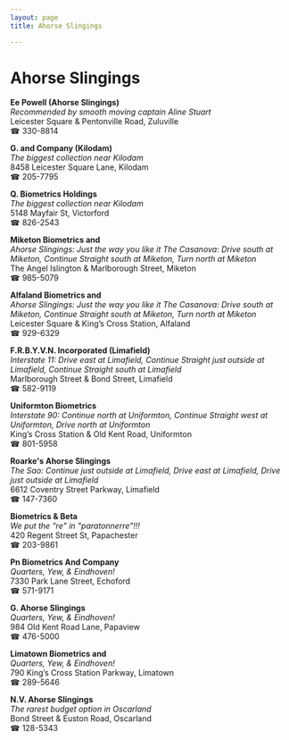 ```yaml
---
layout: page 
title: Ahorse Slingings

---
```



# Ahorse Slingings


 **Ee Powell (Ahorse Slingings)**  
_Recommended by smooth moving captain Aline Stuart_  
Leicester Square & Pentonville Road, Zuluville  
☎ 330-8814

**G. and Company (Kilodam)**  
_The biggest collection near Kilodam_  
8458 Leicester Square Lane, Kilodam  
☎ 205-7795

**Q. Biometrics Holdings**  
_The biggest collection near Kilodam_  
5148 Mayfair St, Victorford  
☎ 826-2543

**Miketon Biometrics and**  
_Ahorse Slingings: Just the way you like it 
The Casanova: Drive south at Miketon, Continue Straight south at Miketon, Turn north at Miketon_  
The Angel Islington & Marlborough Street, Miketon  
☎ 985-5079

**Alfaland Biometrics and**  
_Ahorse Slingings: Just the way you like it 
The Casanova: Drive south at Miketon, Continue Straight south at Miketon, Turn north at Miketon_  
Leicester Square & King’s Cross Station, Alfaland  
☎ 929-6329

**F.R.B.Y.V.N. Incorporated (Limafield)**  
_Interstate 11: Drive east at Limafield, Continue Straight just outside at Limafield, Continue Straight south at Limafield_  
Marlborough Street & Bond Street, Limafield  
☎ 582-9119

**Uniformton Biometrics**  
_Interstate 90: Continue north at Uniformton, Continue Straight west at Uniformton, Drive north at Uniformton_  
King’s Cross Station & Old Kent Road, Uniformton  
☎ 801-5958

**Roarke's Ahorse Slingings**  
_The Sao: Continue just outside at Limafield, Drive east at Limafield, Drive just outside at Limafield_  
6612 Coventry Street Parkway, Limafield  
☎ 147-7360

**Biometrics & Beta**  
_We put the "re" in "paratonnerre"!!!_  
420 Regent Street St, Papachester  
☎ 203-9861

**Pn Biometrics And Company**  
_Quarters, Yew, & Eindhoven!_  
7330 Park Lane Street, Echoford  
☎ 571-9171

**G. Ahorse Slingings**  
_Quarters, Yew, & Eindhoven!_  
984 Old Kent Road Lane, Papaview  
☎ 476-5000

**Limatown Biometrics and**  
_Quarters, Yew, & Eindhoven!_  
790 King’s Cross Station Parkway, Limatown  
☎ 289-5646

**N.V. Ahorse Slingings**  
_The rarest budget option in Oscarland_  
Bond Street & Euston Road, Oscarland  
☎ 128-5343

